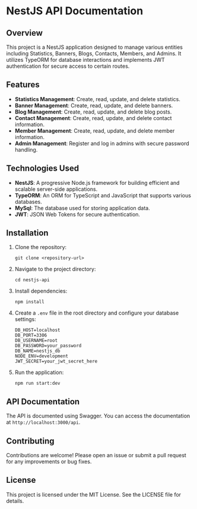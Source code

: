 # NestJS API Documentation

## Overview
This project is a NestJS application designed to manage various entities including Statistics, Banners, Blogs, Contacts, Members, and Admins. It utilizes TypeORM for database interactions and implements JWT authentication for secure access to certain routes.

## Features
- **Statistics Management**: Create, read, update, and delete statistics.
- **Banner Management**: Create, read, update, and delete banners.
- **Blog Management**: Create, read, update, and delete blog posts.
- **Contact Management**: Create, read, update, and delete contact information.
- **Member Management**: Create, read, update, and delete member information.
- **Admin Management**: Register and log in admins with secure password handling.

## Technologies Used
- **NestJS**: A progressive Node.js framework for building efficient and scalable server-side applications.
- **TypeORM**: An ORM for TypeScript and JavaScript that supports various databases.
- **MySql**: The database used for storing application data.
- **JWT**: JSON Web Tokens for secure authentication.

## Installation
1. Clone the repository:
   ```
   git clone <repository-url>
   ```
2. Navigate to the project directory:
   ```
   cd nestjs-api
   ```
3. Install dependencies:
   ```
   npm install
   ```
4. Create a `.env` file in the root directory and configure your database settings:
   ```
   DB_HOST=localhost
   DB_PORT=3306
   DB_USERNAME=root
   DB_PASSWORD=your_password
   DB_NAME=nestjs_db
   NODE_ENV=development
   JWT_SECRET=your_jwt_secret_here
   ```
5. Run the application:
   ```
   npm run start:dev
   ```

## API Documentation
The API is documented using Swagger. You can access the documentation at `http://localhost:3000/api`.

## Contributing
Contributions are welcome! Please open an issue or submit a pull request for any improvements or bug fixes.

## License
This project is licensed under the MIT License. See the LICENSE file for details.